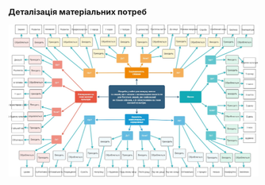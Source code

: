 ### Деталізація матеріальних потреб
![MindMapImage](https://github.com/oleksandrblazhko/ai204-plaksivij/blob/ai204-plaksivij_with_laboratory_work_1/MindMap.jpg)
